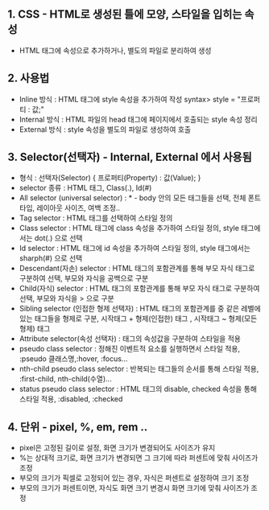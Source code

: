 ## 1. CSS - HTML로 생성된 틀에 모양, 스타일을 입히는 속성
- HTML 태그에 속성으로 추가하거나, 별도의 파일로 분리하여 생성

## 2. 사용법
- Inline 방식 : HTML 태그에 style 속성을 추가하여 작성
    syntax> style = "프로퍼티 : 값;"
- Internal 방식 : HTML 파일의 head 태그에 페이지에서 호출되는 style 속성 정리
- External 방식 : style 속성을 별도의 파일로 생성하여 호출  

## 3. Selector(선택자) - Internal, External 에서 사용됨
- 형식 : 선택자(Selector) {  프로퍼티(Property) : 값(Value); }
- selector 종류 : HTML 태그, Class(.), Id(#)
- All selector (universal selector) : * - body 안의 모든 태그들을 선택, 전체 폰트 타입, 레이아웃 사이즈, 여백 조정..
- Tag selector : HTML 태그를 선택하여 스타일 정의
- Class selector : HTML 태그에 class 속성을 추가하여 스타일 정의, style 태그에서는 dot(.) 으로 선택
- Id selector : HTML 태그에 id 속성을 추가하여 스타일 정의, style 태그에서는 sharph(#) 으로 선택
- Descendant(자손) selector : HTML 태그의 포함관계를 통해 부모 자식 태그로 구분하여 선택, 부모와 자식을 공백으로 구분 
- Child(자식) selector : HTML 태그의 포함관계를 통해 부모 자식 태그로 구분하여 선택, 부모와 자식을 > 으로 구분 
- Sibling selector (인접한 형제 선택자) : HTML 태그의 포함관계를 중 같은 레벨에 있는 태그들을 형제로 구분, 시작태그 + 형제(인접한) 태그 , 시작태그 ~ 형제(모든 형제) 태그
- Attribute selector(속성 선택자) : 태그의 속성값을 구분하여 스타일을 적용
- pseudo class selector : 정해진 이벤트적 요소를 실행하면서 스타일 적용, :pseudo 클래스명,:hover, :focus...
- nth-child pseudo class selector : 반복되는 태그들의 순서를 통해 스타일 적용, :first-child, nth-child(수열)...
- status pseudo class selector : HTML 태그의 disable, checked 속성을 통해 스타일 적용, :disabled, :checked
 

## 4. 단위 - pixel, %, em, rem ..
- pixel은 고정된 길이로 설정, 화면 크기가 변경되어도 사이즈가 유지
- %는 상대적 크기로, 화면 크기가 변경되면 그 크기에 따라 퍼센트에 맞춰 사이즈가 조정
- 부모의 크기가 픽셀로 고정되어 있는 경우, 자식은 퍼센트로 설정하여 크기 조정
- 부모의 크기가 퍼센트이면, 자식도 화면 크기 변경시 화면 크기에 맞춰 사이즈가 조정


